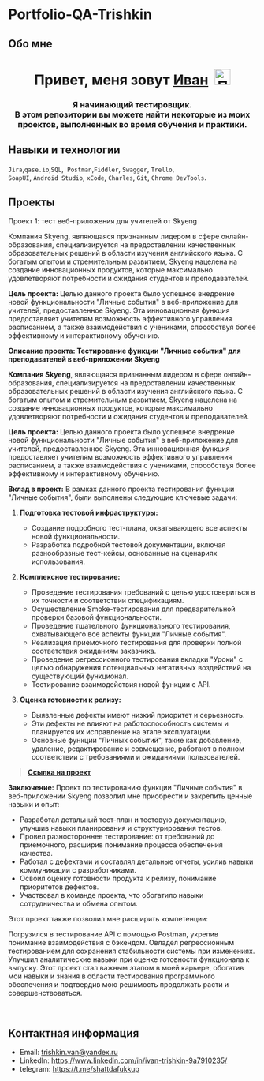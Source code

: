 # Portfolio-QA-Trishkin


## Обо мне 
<h1 align="center">Привет, меня зовут <a href="https://github.com/IvanTrishkin" target="_blank">Иван</a><span>&nbsp;&nbsp;<img src="https://github.com/blackcater/blackcater/raw/main/images/Hi.gif" alt="Привет" width="32" height="32"></span></h1>
<h3 align="center">Я начинающий тестировщик.<br>В этом репозитории вы можете найти некоторые из моих проектов, выполненных во время обучения и практики.</h3>


## Навыки и технологии
``Jira``,``qase.io``,``SQL``,`` Postman``,``Fiddler``, ``Swagger``, ``Trello``, <br>
``SoapUI``, ``Android Studio``, ``xCode``, ``Charles``, ``Git``, ``Chrome DevTools``.







## Проекты

<p> Проект 1: тест веб-приложения для учителей от Skyeng</p>
<p>Компания Skyeng, являющаяся признанным лидером в сфере онлайн-образования, специализируется на предоставлении качественных образовательных решений в области изучения английского языка. С богатым опытом и стремительным развитием, Skyeng нацелена на создание инновационных продуктов, которые максимально удовлетворяют потребности и ожидания студентов и преподавателей.</p>

**Цель проекта:**
Целью данного проекта было успешное внедрение новой функциональности "Личные события" в веб-приложение для учителей, предоставленное Skyeng. Эта инновационная функция предоставляет учителям возможность эффективного управления расписанием, а также взаимодействия с учениками, способствуя более эффективному и интерактивному обучению.

**Описание проекта: Тестирование функции "Личные события" для преподавателей в веб-приложении Skyeng**

**Компания Skyeng**, являющаяся признанным лидером в сфере онлайн-образования, специализируется на предоставлении качественных образовательных решений в области изучения английского языка. С богатым опытом и стремительным развитием, Skyeng нацелена на создание инновационных продуктов, которые максимально удовлетворяют потребности и ожидания студентов и преподавателей.

**Цель проекта:**
Целью данного проекта было успешное внедрение новой функциональности "Личные события" в веб-приложение для учителей, предоставленное Skyeng. Эта инновационная функция предоставляет учителям возможность эффективного управления расписанием, а также взаимодействия с учениками, способствуя более эффективному и интерактивному обучению.

**Вклад в проект:**
В рамках данного проекта тестирования функции "Личные события", были выполнены следующие ключевые задачи:

1. **Подготовка тестовой инфраструктуры:**
   - Создание подробного тест-плана, охватывающего все аспекты новой функциональности.
   - Разработка подробной тестовой документации, включая разнообразные тест-кейсы, основанные на сценариях использования.

2. **Комплексное тестирование:**
   - Проведение тестирования требований с целью удостовериться в их точности и соответствии спецификациям.
   - Осуществление Smoke-тестирования для предварительной проверки базовой функциональности.
   - Проведение тщательного функционального тестирования, охватывающего все аспекты функции "Личные события".
   - Реализация приемочного тестирования для проверки полной соответствия ожиданиям заказчика.
   - Проведение регрессионного тестирования вкладки "Уроки" с целью обнаружения потенциальных негативных воздействий на существующий функционал.
   - Тестирование взаимодействия новой функции с API.

3. **Оценка готовности к релизу:**
   - Выявленные дефекты имеют низкий приоритет и серьезность.
   - Эти дефекты не влияют на работоспособность системы и планируется их исправление на этапе эксплуатации.
   - Основные функции "Личных событий", такие как добавление, удаление, редактирование и совмещение, работают в полном соответствии с требованиями и ожиданиями пользователей.

>
>
> <a href="https://fluttering-saw-516.notion.site/Skyeng-ru-c636113a12de495185023d4426f4a45d?pvs=4">**Ссылка на проект**</a>
>
>

**Заключение:**
Проект по тестированию функции "Личные события" в веб-приложении Skyeng позволил мне приобрести и закрепить ценные навыки и опыт:

- Разработал детальный тест-план и тестовую документацию, улучшив навыки планирования и структурирования тестов.
- Провел разностороннее тестирование: от требований до приемочного, расширив понимание процесса обеспечения качества.
- Работал с дефектами и составлял детальные отчеты, усилив навыки коммуникации с разработчиками.
- Освоил оценку готовности продукта к релизу, понимание приоритетов дефектов.
- Участвовал в команде проекта, что обогатило навыки сотрудничества и обмена опытом.
  
Этот проект также позволил мне расширить компетенции:

Погрузился в тестирование API с помощью Postman, укрепив понимание взаимодействия с бэкендом.
Овладел регрессионным тестированием для сохранения стабильности системы при изменениях.
Улучшил аналитические навыки при оценке готовности функционала к выпуску.
Этот проект стал важным этапом в моей карьере, обогатив мои навыки и знания в области тестирования программного обеспечения и подтвердив мою решимость продолжать расти и совершенствоваться.



 

<br>

## Контактная информация
- Email: trishkin.van@yandex.ru
- LinkedIn: https://www.linkedin.com/in/ivan-trishkin-9a7910235/
- telegram: https://t.me/shattdafukkup
